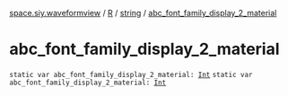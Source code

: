 [space.siy.waveformview](../../index.md) / [R](../index.md) / [string](index.md) / [abc_font_family_display_2_material](./abc_font_family_display_2_material.md)

# abc_font_family_display_2_material

`static var abc_font_family_display_2_material: `[`Int`](https://kotlinlang.org/api/latest/jvm/stdlib/kotlin/-int/index.html)
`static var abc_font_family_display_2_material: `[`Int`](https://kotlinlang.org/api/latest/jvm/stdlib/kotlin/-int/index.html)